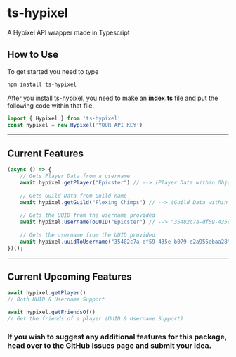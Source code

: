 # ts-hypixel
A Hypixel API wrapper made in Typescript

## How to Use
To get started you need to type
```bash
npm install ts-hypixel
```

After you install ts-hypixel, you need to make an **index.ts** file and put the following code within that file.
```typescript
import { Hypixel } from 'ts-hypixel'
const hypixel = new Hypixel('YOUR API KEY')
```
---
## Current Features
```typescript
(async () => {
    // Gets Player Data from a username
    await hypixel.getPlayer("Epicster") // --> (Player Data within Object)
    
    // Gets Guild Data from Guild name
    await hypixel.getGuild("Flexing Chimps") // --> (Guild Data within Object)
    
    // Gets the UUID from the username provided
    await hypixel.usernameToUUID("Epicster") // --> "35482c7a-df59-435e-b079-d2a955ebaa28"
    
    // Gets the username from the UUID provided
    await hypixel.uuidToUsername("35482c7a-df59-435e-b079-d2a955ebaa28") // --> "Epicster"
})();
```
---
## Current Upcoming Features
```typescript
await hypixel.getPlayer()
// Both UUID & Username Support

await hypixel.getFriendsOf()
// Get the friends of a player (UUID & Username Support)
```

### If you wish to suggest any additional features for this package, head over to the GitHub Issues page and submit your idea.